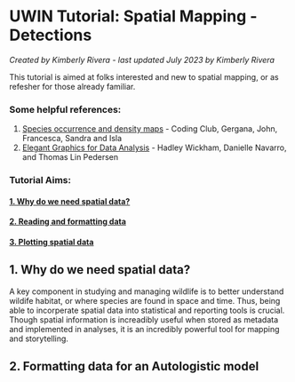 
# UWIN Tutorial: Spatial Mapping - Detections
*Created by Kimberly Rivera - last updated July 2023 by Kimberly Rivera*

This tutorial is aimed at folks interested and new to spatial mapping, or as refesher for those already familiar. 

### Some helpful references:
1. [Species occurrence and density maps](https://ourcodingclub.github.io/tutorials/seecc_1/index.html#Flickr) - Coding Club, Gergana, John, Francesca, Sandra and Isla
2. [Elegant Graphics for Data Analysis](https://ggplot2-book.org/maps.html) -  Hadley Wickham, Danielle Navarro, and Thomas Lin Pedersen

### Tutorial Aims:

#### <a href="#spatial"> 1. Why do we need spatial data?</a>

#### <a href="#formatting"> 2. Reading and formatting data</a>

#### <a href="#plots"> 3. Plotting spatial data</a>


<a name="spatial"></a>

## 1.  Why do we need spatial data?
A key component in studying and managing wildlife is to better understand wildife habitat, or where species are found in space and time. Thus, being able to incorperate spatial data into statistical and reporting tools is crucial. Though spatial information is increadibly useful when stored as metadata and implemented in analyses, it is an incredibly powerful tool for mapping and storytelling. 


<a name="formatting"></a>

## 2. Formatting data for an Autologistic model
